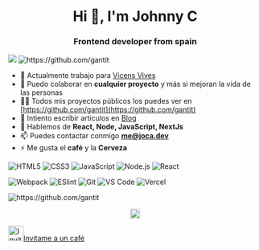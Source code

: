 <h1 align="center">Hi 👋, I'm Johnny C</h1>
<h3 align="center">Frontend developer from spain</h3>
<p align="left"> <img src="https://img.shields.io/badge/Joca.dev-v1.0.5-ffffff.svg" /> 
<img src="https://komarev.com/ghpvc/?username=gantit" alt="https://github.com/gantit" />
</p>

- 🔭 Actualmente trabajo para [Vicens Vives](https://www.vicensvives.com/)
- 👯 Puedo colaborar en **cualquier proyecto** y más si mejoran la vida de las personas
- 👨‍💻 Todos mis proyectos públicos los puedes ver en [https://github.com/gantit](https://github.com/gantit)
- 📝 Intiento escribir articulos en [Blog](http://me.joca.dev/blog)
- 💬 Hablemos de **React, Node, JavaScript, NextJs**
- 📫 Puedes contactar conmigo **me@joca.dev**
- ⚡ Me gusta el **café** y la **Cerveza**

![HTML5](https://img.shields.io/badge/-HTML5-%23E44D27?style=flat-square&logo=html5&logoColor=ffffff)
![CSS3](https://img.shields.io/badge/-CSS3-%231572B6?style=flat-square&logo=css3)
![JavaScript](https://img.shields.io/badge/-JavaScript-%23F7DF1C?style=flat-square&logo=javascript&logoColor=000000&labelColor=%23F7DF1C&color=%23FFCE5A)
![Node.js](https://img.shields.io/badge/-Node.js-%232c3e50?style=flat-square&logo=Node.js)
![React](https://img.shields.io/badge/-React-%23282C34?style=flat-square&logo=react)

![Webpack](https://img.shields.io/badge/-Webpack-%232C3A42?style=flat-square&logo=webpack)
![ESlint](https://img.shields.io/badge/-ESLint-%234B32C3?style=flat-square&logo=eslint)
![Git](https://img.shields.io/badge/-Git-%23F05032?style=flat-square&logo=git&logoColor=%23ffffff)
![VS Code](https://img.shields.io/badge/-VSCode-%23007ACC?style=flat-square&logo=visual-studio-code)
![Vercel](https://img.shields.io/badge/-Vercel-%23282C34?style=flat-square&logo=vercel&logoColor=ffffff)

<p align="left">
  <img src="https://github-readme-stats.vercel.app/api?username=gantit&show_icons=true" alt="https://github.com/gantit" />
</p>

<p align="center">
  <a href="https://twitter.com/gantit" target="blank">
    <img align="center" src="https://cdn.jsdelivr.net/npm/simple-icons@3.0.1/icons/twitter.svg" alt="https://twitter.com/gantit" height="20" width="20" />
  </a>
</p>

<a href="https://www.buymeacoffee.com/jocadev" target="_blank"><img src="https://cdn.buymeacoffee.com/buttons/bmc-new-btn-logo.svg" width="30px" height="30px" alt="Invitame a un café" width="135">Invitame a un café</a>
